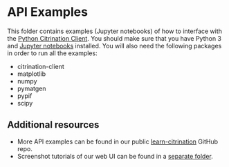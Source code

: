 # API Examples
This folder contains examples (Jupyter notebooks) of how to interface with the [Python Citrination Client](http://citrineinformatics.github.io/python-citrination-client/index.html). You should make sure that you have Python 3 and [Jupyter notebooks](https://www.dataquest.io/blog/jupyter-notebook-tutorial/) installed. You will also need the following packages in order to run all the examples:
* citrination-client
* matplotlib
* numpy
* pymatgen
* pypif
* scipy

## Additional resources
* More API examples can be found in our public [learn-citrination](https://github.com/CitrineInformatics/learn-citrination) GitHub repo.
* Screenshot tutorials of our web UI can be found in a [separate folder](../web_ui_examples).
